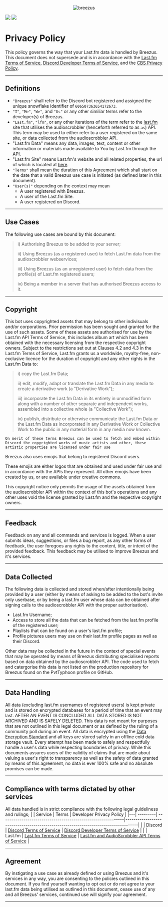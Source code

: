 <p align="center">
 
<img alt="breezus" src="https://never-gonna.go-get-a.life/CrFhcT.png" />
 
![](https://img.shields.io/badge/Breezus-3.1-658eff?style=for-the-badge)
![](https://img.shields.io/aur/license/android-studio?color=00ffcc&style=for-the-badge)

</p>

# Privacy Policy
This policy governs the way that your Last.fm data is handled by Breezus.
This document does not supersede and is in accordance with the [Last.fm Terms of Service](https://www.last.fm/api/tos), [Discord Developer Terms of Service](https://discordapp.com/developers/docs/legal), and the [CBS Privacy Policy](https://privacy.cbs/).

---

## Definitions
 - `"Breezus"` shall refer to the Discord bot registered and assigned the unique snowflake identifier of `606507363654172673`.
 - `"I"`, `"Me"`, `"We"`, and `"Us"` or any other similiar terms refer to the developer(s) of Breezus.
 - `"Last.fm"`, `"lfm"`, or any other iterations of the term refer to the [last.fm](https://www.last.fm/) site that utilises the audioscrobbler (henceforth referred to as `as`) API.  This term may be used to either refer to a user registered on the same site, or data collected from the audioscrobbler API.
 - "Last.fm Data" means any data, images, text, content or other information or materials made available to You by Last.fm through the API.
 - "Last.fm Site" means Last.fm's website and all related properties, the url of which is located at [here](www.last.fm).
 - `"Terms"` shall mean the duration of this Agreement which shall start on the date that a valid Breezus use case is initiated (as defined later in this document).
 - `"User(s)"` depending on the context may mean
   - A user registered with Breezus.
   - A user of the Last.fm Site.
   - A user registered on Discord.
   
 ---
   
## Use Cases
The following use cases are bound by this document:
> i) Authorising Breezus to be added to your server;
>
> ii) Using Breezus (as a registered user) to fetch Last.fm data from the audioscrobbler webservices;
>
> iii) Using Breezus (as an unregistered user) to fetch data from the profile(s) of Last.fm registered users;
>
> iv) Being a member in a server that has authorised Breezus access to it.

---

## Copyright
This bot uses copyrighted assets that may belong to other indivisuals and/or corporations.  Prior permission has been sought and granted for the use of such assets.  Some of these assets are authorised for use by the Last.fm API Terms of Service, this includes album art which has been obtained with the necessary licensing from the respective copyright owners.  Subject to the restrictions set out at Clauses 4.2 and 4.3 in the Last.fm Terms of Service, Last.fm grants us a worldwide, royalty-free, non-exclusive licence for the duration of copyright and any other rights in the Last.fm Data to:

> i) copy the Last.fm Data; 
>
> ii) edit, modify, adapt or translate the Last.fm Data in any media to create a derivative work (a "Derivative Work"); 
>
> iii) incorporate the Last.fm Data in its entirety in unmodified form along with a number of other separate and independent works, assembled into a collective whole (a "Collective Work"); 
>
> iv) publish, distribute or otherwise communicate the Last.fm Data or the Last.fm Data as incorporated in any Derivative Work or Collective Work to the public in any material form in any media now known. 

```text
On merit of these terms Breezus can be used to fetch and embed within Discord the copyrighted works of music artists and other, these artistic properties are licensed under fair use
```

Breezus also uses emojis that belong to registered Discord users.  

These emojis are either logos that are obtained and used under fair use and in accordance with the APIs they represent.  All other emojis have been created by us, or are available under creative commons.

This copyright notice only permits the usage of the assets obtained from the audioscrobbler API within the context of this bot's operations and any other uses void the license granted by Last.fm and the respective copyright owners.

---

## Feedback
Feedback on any and all commands and services is logged.  When a user submits ideas, suggestions, or files a bug report, as any other forms of feedback, the user foregoes any rights to the content, title, or intent of the provided feedback.  This feedback may be utilised to improve Breezus and it's services.


---

## Data Collected
The following data is collected and stored when/after intentionally being provided by a user (either by means of asking to be added to the bot's invite only userbase, or by being a last.fm user whose data can be obtained after signing calls to the audioscrobbler API with the proper authorisation).
 - Last.fm Username;
 - Access to store all the data that can be fetched from the last.fm profile of the registered user;
 - Playlists that can be found on a user's last.fm profile;
 - Profile pictures users may use on their last.fm profile pages as well as their Discord.

Other data may be collected in the future in the context of special events that may be operated by means of Breezus distributing specialised reports based on data obtained by the audioscrobbler API.  The code used to fetch and catergorise this data is not listed on the production repository for Breezus found on the PvtTyphoon profile on GitHub.

---

## Data Handling
All data (excluding last.fm usernames of registered users) is kept private and is stored on encrypted databases for a period of time that an event may last.  AFTER AN EVENT IS CONCLUDED ALL DATA STORED IS NOT ARCHIVED AND IS SAFELY DELETED.  This data is not meant for purposes that are not outlined in this legal document or as defined by the ruling of a community poll during an event.  All data is encrypted using the [Data Encryption Standard](https://en.wikipedia.org/wiki/Data_Encryption_Standard) and all keys are stored safely in an offline cold data storage vault.  Every attempt has been made to safely and respectfully handle a user's data while respecting boundaries of privacy.  While this documents assures users of the validity of claims that are made about valuing a user's right to transparency as well as the safety of data granted by means of this agreement, no data is ever 100% safe and no absolute promises can be made.

---

## Compliance with terms dictated by other services 
All data handled is in strict compliance with the following legal guideliness and rulings;
|   | Service  | Terms                                                        | Developer Privacy Policy                                                           | 
|---| ---------| -------------------------------------------------------------|------------------------------------------------------------------------------------|
|   | Discord  | [Discord Terms of Service](https://discord.com/terms )       | [Discord Developer Terms of Service](https://discordapp.com/developers/docs/legal) |
|   | Last.fm  | [Last.fm Terms of Service](https://www.last.fm/legal/terms)  | [Last.fm and AudioScrobbler API Terms of Service](https://www.last.fm/api/tos)     |

---

## Agreement
By instigating a use case as already defined or using Breezus and it's services in any way, you are consenting to the policies outlined in this document.  If you find yourself wanting to opt out or do not agree to your last.fm data being utilised as outlined in this document, cease use of any and all Breezus' services, continued use will signify your agreement.

---
